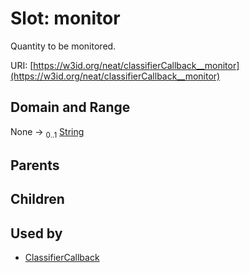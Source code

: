 
# Slot: monitor


Quantity to be monitored.

URI: [https://w3id.org/neat/classifierCallback__monitor](https://w3id.org/neat/classifierCallback__monitor)


## Domain and Range

None &#8594;  <sub>0..1</sub> [String](types/String.md)

## Parents


## Children


## Used by

 * [ClassifierCallback](ClassifierCallback.md)
